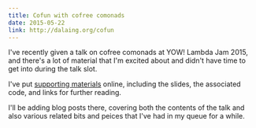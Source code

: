 ```yaml
---
title: Cofun with cofree comonads
date: 2015-05-22
link: http://dalaing.org/cofun
---
```


I've recently given a talk on cofree comonads at YOW! Lambda Jam 2015, and there's a lot of material that I'm excited about and didn't have time to get into during the talk slot.

I've put [supporting materials](http://dlaing.org/cofun) online, including the slides, the associated code, and links for further reading.

I'll be adding blog posts there, covering both the contents of the talk and also various related bits and peices that I've had in my queue for a while.
